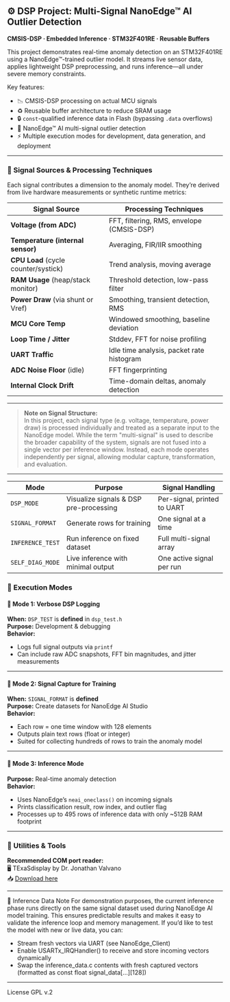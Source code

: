 
## ⚙️ DSP Project: Multi-Signal NanoEdge™ AI Outlier Detection

**CMSIS-DSP · Embedded Inference · STM32F401RE · Reusable Buffers**

This project demonstrates real-time anomaly detection on an STM32F401RE using a NanoEdge™-trained outlier model. It streams live sensor data, applies lightweight DSP preprocessing, and runs inference—all under severe memory constraints.

Key features:

- 📉 CMSIS-DSP processing on actual MCU signals
- ♻️ Reusable buffer architecture to reduce SRAM usage
- 🔒 `const`-qualified inference data in Flash (bypassing `.data` overflows)
- 🧠 NanoEdge™ AI multi-signal outlier detection
- ⚡ Multiple execution modes for development, data generation, and deployment

---

### 📡 Signal Sources & Processing Techniques

Each signal contributes a dimension to the anomaly model. They’re derived from live hardware measurements or synthetic runtime metrics:

| Signal Source                         | Processing Techniques                           |
| ------------------------------------- | ----------------------------------------------- |
| **Voltage (from ADC)**                | FFT, filtering, RMS, envelope (CMSIS-DSP)       |
| **Temperature (internal sensor)**     | Averaging, FIR/IIR smoothing                    |
| **CPU Load** (cycle counter/systick)  | Trend analysis, moving average                  |
| **RAM Usage** (heap/stack monitor)    | Threshold detection, low-pass filter            |
| **Power Draw** (via shunt or Vref)    | Smoothing, transient detection, RMS             |
| **MCU Core Temp**                     | Windowed smoothing, baseline deviation          |
| **Loop Time / Jitter**                | Stddev, FFT for noise profiling                 |
| **UART Traffic**                      | Idle time analysis, packet rate histogram       |
| **ADC Noise Floor** (idle)            | FFT fingerprinting                              |
| **Internal Clock Drift**              | Time-domain deltas, anomaly detection           |

---

> **Note on Signal Structure:**  
> In this project, each signal type (e.g. voltage, temperature, power draw) is processed individually and treated as a separate input to the NanoEdge model. While the term "multi-signal" is used to describe the broader capability of the system, signals are not fused into a single vector per inference window. Instead, each mode operates independently per signal, allowing modular capture, transformation, and evaluation.

---

| Mode              | Purpose                                           | Signal Handling                 |
|------------------|---------------------------------------------------|----------------------------------|
| `DSP_MODE`        | Visualize signals & DSP pre-processing            | Per-signal, printed to UART     |
| `SIGNAL_FORMAT`   | Generate rows for training                        | One signal at a time            |
| `INFERENCE_TEST`  | Run inference on fixed dataset                    | Full multi-signal array         |
| `SELF_DIAG_MODE`  | Live inference with minimal output                | One active signal per run       |


### 🔁 Execution Modes

#### 🔹 Mode 1: **Verbose DSP Logging**
**When:** `DSP_TEST` is **defined** in `dsp_test.h`  
**Purpose:** Development & debugging  
**Behavior:**
- Logs full signal outputs via `printf`
- Can include raw ADC snapshots, FFT bin magnitudes, and jitter measurements

---

#### 🔸 Mode 2: **Signal Capture for Training**
**When:** `SIGNAL_FORMAT` is **defined**  
**Purpose:** Create datasets for NanoEdge AI Studio  
**Behavior:**
- Each row = one time window with 128 elements
- Outputs plain text rows (float or integer)
- Suited for collecting hundreds of rows to train the anomaly model

---

#### 🧠 Mode 3: **Inference Mode**
**Purpose:** Real-time anomaly detection  
**Behavior:**
- Uses NanoEdge’s `neai_oneclass()` on incoming signals
- Prints classification result, row index, and outlier flag
- Processes up to 495 rows of inference data with only ~512B RAM footprint

---

### 🧰 Utilities & Tools

**Recommended COM port reader:**  
🖥️ TExaSdisplay by Dr. Jonathan Valvano  
📥 [Download here](https://users.ece.utexas.edu/~valvano/edX/download.html)

---
🧠 Inference Data Note
For demonstration purposes, the current inference phase runs directly on the same signal dataset used during NanoEdge AI model training. This ensures predictable results and makes it easy to validate the inference loop and memory management.
If you’d like to test the model with new or live data, you can:
- Stream fresh vectors via UART (see NanoEdge_Client)
- Enable USARTx_IRQHandler() to receive and store incoming vectors dynamically
- Swap the inference_data.c contents with fresh captured vectors (formatted as const float signal_data[...][128])

----
License GPL v.2
